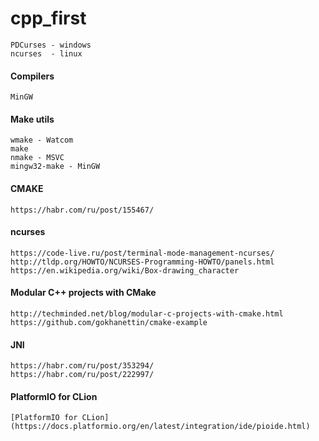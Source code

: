 # cpp_first

    PDCurses - windows
    ncurses  - linux
    
#### Compilers
    
    MinGW 
   
#### Make utils
    
    wmake - Watcom
    make
    nmake - MSVC
    mingw32-make - MinGW
    
#### CMAKE
    
    https://habr.com/ru/post/155467/
    
#### ncurses
    
    https://code-live.ru/post/terminal-mode-management-ncurses/
    http://tldp.org/HOWTO/NCURSES-Programming-HOWTO/panels.html
    https://en.wikipedia.org/wiki/Box-drawing_character
    
#### Modular C++ projects with CMake

    http://techminded.net/blog/modular-c-projects-with-cmake.html
    https://github.com/gokhanettin/cmake-example
    
#### JNI
    
    https://habr.com/ru/post/353294/
    https://habr.com/ru/post/222997/
        
#### PlatformIO for CLion

    [PlatformIO for CLion](https://docs.platformio.org/en/latest/integration/ide/pioide.html)